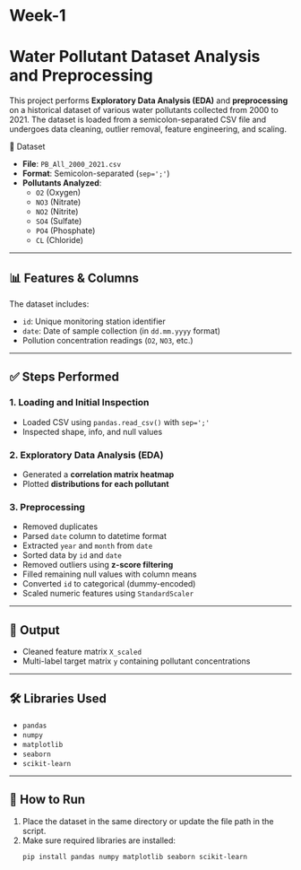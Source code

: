 # Week-1

# Water Pollutant Dataset Analysis and Preprocessing

This project performs **Exploratory Data Analysis (EDA)** and **preprocessing** on a historical dataset of various water pollutants collected from 2000 to 2021. The dataset is loaded from a semicolon-separated CSV file and undergoes data cleaning, outlier removal, feature engineering, and scaling.



 📁 Dataset

- **File**: `PB_All_2000_2021.csv`
- **Format**: Semicolon-separated (`sep=';'`)
- **Pollutants Analyzed**:
  - `O2` (Oxygen)
  - `NO3` (Nitrate)
  - `NO2` (Nitrite)
  - `SO4` (Sulfate)
  - `PO4` (Phosphate)
  - `CL`  (Chloride)

---

## 📊 Features & Columns

The dataset includes:
- `id`: Unique monitoring station identifier
- `date`: Date of sample collection (in `dd.mm.yyyy` format)
- Pollution concentration readings (`O2`, `NO3`, etc.)

---

## ✅ Steps Performed

### 1. **Loading and Initial Inspection**
- Loaded CSV using `pandas.read_csv()` with `sep=';'`
- Inspected shape, info, and null values

### 2. **Exploratory Data Analysis (EDA)**
- Generated a **correlation matrix heatmap**
- Plotted **distributions for each pollutant**

### 3. **Preprocessing**
- Removed duplicates
- Parsed `date` column to datetime format
- Extracted `year` and `month` from `date`
- Sorted data by `id` and `date`
- Removed outliers using **z-score filtering**
- Filled remaining null values with column means
- Converted `id` to categorical (dummy-encoded)
- Scaled numeric features using `StandardScaler`

---

## 🧪 Output

- Cleaned feature matrix `X_scaled`
- Multi-label target matrix `y` containing pollutant concentrations

---

## 🛠️ Libraries Used

- `pandas`
- `numpy`
- `matplotlib`
- `seaborn`
- `scikit-learn`

---

## 📌 How to Run

1. Place the dataset in the same directory or update the file path in the script.
2. Make sure required libraries are installed:
   ```bash
   pip install pandas numpy matplotlib seaborn scikit-learn
